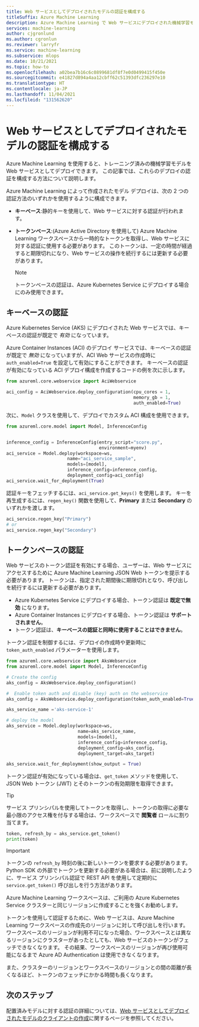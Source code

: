 ```yaml
---
title: Web サービスとしてデプロイされたモデルの認証を構成する
titleSuffix: Azure Machine Learning
description: Azure Machine Learning で Web サービスにデプロイされた機械学習モデルの認証を構成する方法について説明します。
services: machine-learning
author: cjgronlund
ms.author: cgronlun
ms.reviewer: larryfr
ms.service: machine-learning
ms.subservice: mlops
ms.date: 10/21/2021
ms.topic: how-to
ms.openlocfilehash: a02bea7b16c6c0899681df8f7e0d0499415f450e
ms.sourcegitcommit: e41827d894a4aa12cbff62c51393dfc236297e10
ms.translationtype: HT
ms.contentlocale: ja-JP
ms.lasthandoff: 11/04/2021
ms.locfileid: "131562620"
---
```

# <a name="configure-authentication-for-models-deployed-as-web-services"></a>Web サービスとしてデプロイされたモデルの認証を構成する

Azure Machine Learning を使用すると、トレーニング済みの機械学習モデルを Web サービスとしてデプロイできます。 この記事では、これらのデプロイの認証を構成する方法について説明します。

Azure Machine Learning によって作成されたモデル デプロイは、次の 2 つの認証方法のいずれかを使用するように構成できます。

* **キーベース**:静的キーを使用して、Web サービスに対する認証が行われます。
* **トークンベース**:(Azure Active Directory を使用して) Azure Machine Learning ワークスペースから一時的なトークンを取得し、Web サービスに対する認証に使用する必要があります。 このトークンは、一定の時間が経過すると期限切れになり、Web サービスの操作を続行するには更新する必要があります。

    > [!NOTE]
    > トークンベースの認証は、Azure Kubernetes Service にデプロイする場合にのみ使用できます。

## <a name="key-based-authentication"></a>キーベースの認証

Azure Kubernetes Service (AKS) にデプロイされた Web サービスでは、キーベースの認証が既定で *有効* になっています。

Azure Container Instances (ACI) のデプロイ サービスでは、キーベースの認証が既定で *無効* になっていますが、ACI Web サービスの作成時に `auth_enabled=True` を設定して有効にすることができます。 キーベースの認証が有効になっている ACI デプロイ構成を作成するコードの例を次に示します。

```python
from azureml.core.webservice import AciWebservice

aci_config = AciWebservice.deploy_configuration(cpu_cores = 1,
                                                memory_gb = 1,
                                                auth_enabled=True)
```

次に、`Model` クラスを使用して、デプロイでカスタム ACI 構成を使用できます。

```python
from azureml.core.model import Model, InferenceConfig


inference_config = InferenceConfig(entry_script="score.py",
                                   environment=myenv)
aci_service = Model.deploy(workspace=ws,
                       name="aci_service_sample",
                       models=[model],
                       inference_config=inference_config,
                       deployment_config=aci_config)
aci_service.wait_for_deployment(True)
```

認証キーをフェッチするには、`aci_service.get_keys()` を使用します。 キーを再生成するには、`regen_key()` 関数を使用して、**Primary** または **Secondary** のいずれかを渡します。

```python
aci_service.regen_key("Primary")
# or
aci_service.regen_key("Secondary")
```

## <a name="token-based-authentication"></a>トークンベースの認証

Web サービスのトークン認証を有効にする場合、ユーザーは、Web サービスにアクセスするために Azure Machine Learning JSON Web トークンを提示する必要があります。 トークンは、指定された期間後に期限切れとなり、呼び出しを続行するには更新する必要があります。

* Azure Kubernetes Service にデプロイする場合、トークン認証は **既定で無効** になります。
* Azure Container Instances にデプロイする場合、トークン認証は **サポートされません**。
* トークン認証は、**キーベースの認証と同時に使用することはできません**。

トークン認証を制御するには、デプロイの作成時や更新時に `token_auth_enabled` パラメーターを使用します。

```python
from azureml.core.webservice import AksWebservice
from azureml.core.model import Model, InferenceConfig

# Create the config
aks_config = AksWebservice.deploy_configuration()

#  Enable token auth and disable (key) auth on the webservice
aks_config = AksWebservice.deploy_configuration(token_auth_enabled=True, auth_enabled=False)

aks_service_name ='aks-service-1'

# deploy the model
aks_service = Model.deploy(workspace=ws,
                           name=aks_service_name,
                           models=[model],
                           inference_config=inference_config,
                           deployment_config=aks_config,
                           deployment_target=aks_target)

aks_service.wait_for_deployment(show_output = True)
```

トークン認証が有効になっている場合は、`get_token` メソッドを使用して、JSON Web トークン (JWT) とそのトークンの有効期限を取得できます。

> [!TIP]
> サービス プリンシパルを使用してトークンを取得し、トークンの取得に必要な最小限のアクセス権を付与する場合は、ワークスペースで **閲覧者** ロールに割り当てます。

```python
token, refresh_by = aks_service.get_token()
print(token)
```

> [!IMPORTANT]
> トークンの `refresh_by` 時刻の後に新しいトークンを要求する必要があります。 Python SDK の外部でトークンを更新する必要がある場合は、前に説明したように、サービス プリンシパル認証で REST API を使用して定期的に `service.get_token()` 呼び出しを行う方法があります。
>
> Azure Machine Learning ワークスペースは、ご利用の Azure Kubernetes Service クラスターと同じリージョンに作成することを強くお勧めします。
>
> トークンを使用して認証するために、Web サービスは、Azure Machine Learning ワークスペースの作成先のリージョンに対して呼び出しを行います。 ワークスペースのリージョンが利用不可になった場合、ワークスペースとは異なるリージョンにクラスターがあったとしても、Web サービスのトークンがフェッチできなくなります。 その結果、ワークスペースのリージョンが再び使用可能になるまで Azure AD Authentication は使用できなくなります。
>
> また、クラスターのリージョンとワークスペースのリージョンとの間の距離が長くなるほど、トークンのフェッチにかかる時間も長くなります。

## <a name="next-steps"></a>次のステップ

配置済みモデルに対する認証の詳細については、[Web サービスとしてデプロイされたモデルのクライアントの作成](how-to-consume-web-service.md)に関するページを参照してください。
